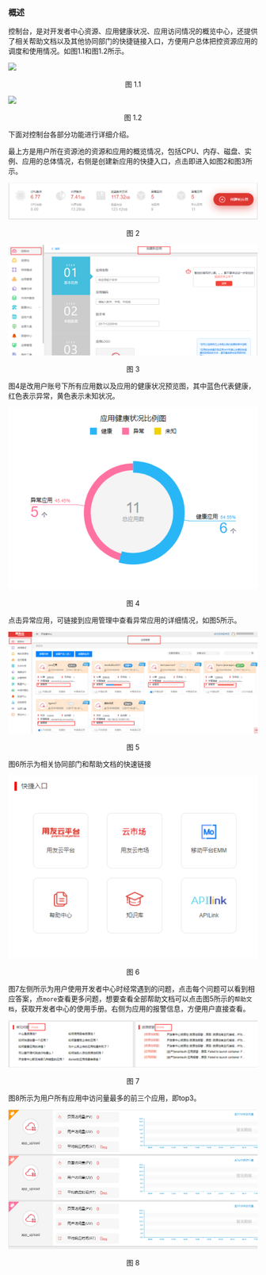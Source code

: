 ### 概述
控制台，是对开发者中心资源、应用健康状况、应用访问情况的概览中心，还提供了相关帮助文档以及其他协同部门的快捷链接入口，方便用户总体把控资源应用的调度和使用情况。如图1.1和图1.2所示。

![](/articles/cloud/3-/images/control_l1.png)
<p align="center"> 图 1.1</p>

![](/articles/cloud/3-/images/contro_l2.png)
<p align="center"> 图 1.2</p>

下面对控制台各部分功能进行详细介绍。

最上方是用户所在资源池的资源和应用的概览情况，包括CPU、内存、磁盘、实例、应用的总体情况，右侧是创建新应用的快捷入口，点击即进入如图2和图3所示。

![](/articles/cloud/3-/images/control_2.png)
<p align="center"> 图 2</p>

![](/articles/cloud/3-/images/control_3.png)
<p align="center"> 图 3</p>


图4是改用户账号下所有应用数以及应用的健康状况预览图，其中蓝色代表健康，红色表示异常，黄色表示未知状况。

![](/articles/cloud/3-/images/control_4.png)
<p align="center"> 图 4</p>


点击异常应用，可链接到应用管理中查看异常应用的详细情况，如图5所示。


![](/articles/cloud/3-/images/control_5.png)
<p align="center"> 图 5</p>

图6所示为相关协同部门和帮助文档的快速链接

![](/articles/cloud/3-/images/control_6.png)
<p align="center"> 图 6</p>

图7左侧所示为用户使用开发者中心时经常遇到的问题，点击每个问题可以看到相应答案，点``more``查看更多问题，想要查看全部帮助文档可以点击图5所示的``帮助文档``，获取开发者中心的使用手册。右侧为应用的报警信息，方便用户直接查看。

![](/articles/cloud/3-/images/control_7.png)
<p align="center"> 图 7</p>

图8所示为用户所有应用中访问量最多的前三个应用，即top3。

![](/articles/cloud/3-/images/control_8.png)
<p align="center"> 图 8</p>